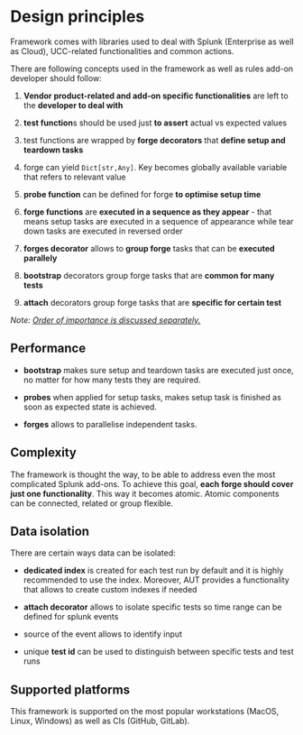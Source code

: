 # Design principles

Framework comes with libraries used to deal with Splunk (Enterprise as well as Cloud), UCC-related functionalities and common actions.

There are following concepts used in the framework as well as rules add-on developer should follow:

1. **Vendor product-related and add-on specific functionalities** are left to the **developer to deal with**

2. **test function**s should be used just **to assert** actual vs expected values

3. test functions are wrapped by **forge decorators** that **define setup and teardown tasks**

4. forge can yield `Dict[str,Any]`. Key becomes globally available variable that refers to relevant value

5. **probe function** can be defined for forge **to optimise setup time**

6. **forge functions** are **executed in a sequence as they appear**  - that means setup tasks are executed in a sequence of appearance while tear down tasks are executed in reversed order

7. **forges decorator** allows to **group forge** tasks that can be **executed parallely**

8. **bootstrap** decorators group forge tasks that are **common for many tests**

9. **attach** decorators group forge tasks that are **specific for certain test**

*Note: [Order of importance is discussed separately.](./index.md#principles)*

## Performance

- **bootstrap** makes sure setup and teardown tasks are executed just once, no matter for how many tests they are required.

- **probes** when applied for setup tasks, makes setup task is finished as soon as expected state is achieved.

- **forges** allows to parallelise independent tasks.


## Complexity

The framework is thought the way, to be able to address even the most complicated Splunk add-ons. To achieve this goal, **each forge should cover just one functionality**. This way it becomes atomic. Atomic components can be connected, related or group flexible.

## Data isolation

There are certain ways data can be isolated:

- **dedicated index** is created for each test run by default and it is highly recommended to use the index. Moreover, AUT provides a functionality that allows to create custom indexes if needed

- **attach decorator** allows to isolate specific tests so time range can be defined for splunk events

- source of the event allows to identify input

- unique **test id** can be used to distinguish between specific tests and test runs

## Supported platforms

This framework is supported on the most popular workstations (MacOS, Linux, Windows) as well as CIs (GitHub, GitLab).

